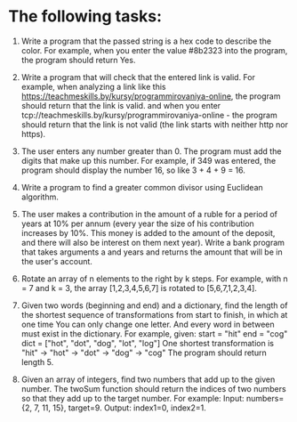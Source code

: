 # The following tasks:
1. Write a program that the passed string is a hex code to describe the color.
For example, when you enter the value #8b2323 into the program, the program should return Yes.

2. Write a program that will check that the entered link is valid.
For example, when analyzing a link like this https://teachmeskills.by/kursy/programmirovaniya-online, the program should return that the link is valid.
and when you enter tcp://teachmeskills.by/kursy/programmirovaniya-online - the program should return that the link is not valid (the link starts with neither http nor https).

3. The user enters any number greater than 0.
The program must add the digits that make up this number.
For example, if 349 was entered, the program should display the number 16, so
like 3 + 4 + 9 = 16.

4. Write a program to find a greater common divisor using Euclidean algorithm.

5. The user makes a contribution in the amount of a ruble for a period of years at 10% per annum
(every year the size of his contribution increases by 10%. This money is added to
the amount of the deposit, and there will also be interest on them next year).
Write a bank program that takes arguments a and years and returns
the amount that will be in the user's account.

6. Rotate an array of n elements to the right by k steps.
For example, with n = 7 and k = 3, the array [1,2,3,4,5,6,7] is rotated to [5,6,7,1,2,3,4].

7. Given two words (beginning and end) and a dictionary, find the length of the shortest
sequence of transformations from start to finish, in which at one time
You can only change one letter.
And every word in between must exist in the dictionary.
For example, given:
start = "hit"
end = "cog"
dict = ["hot", "dot", "dog", "lot", "log"]
One shortest transformation is "hit" -> "hot" -> "dot" -> "dog" -> "cog"
The program should return length 5.

8. Given an array of integers, find two numbers that add up to the given number.
The twoSum function should return the indices of two numbers so that they add up
to the target number.
For example:
Input: numbers={2, 7, 11, 15}, target=9.
Output: index1=0, index2=1.
